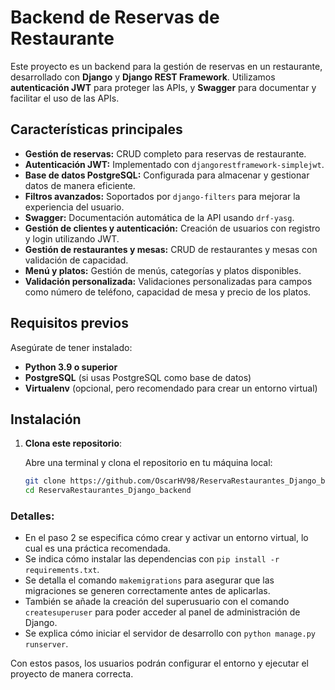 # Backend de Reservas de Restaurante

Este proyecto es un backend para la gestión de reservas en un restaurante, desarrollado con **Django** y **Django REST Framework**. Utilizamos **autenticación JWT** para proteger las APIs, y **Swagger** para documentar y facilitar el uso de las APIs.

## Características principales

- **Gestión de reservas:** CRUD completo para reservas de restaurante.
- **Autenticación JWT:** Implementado con `djangorestframework-simplejwt`.
- **Base de datos PostgreSQL:** Configurada para almacenar y gestionar datos de manera eficiente.
- **Filtros avanzados:** Soportados por `django-filters` para mejorar la experiencia del usuario.
- **Swagger:** Documentación automática de la API usando `drf-yasg`.
- **Gestión de clientes y autenticación:** Creación de usuarios con registro y login utilizando JWT.
- **Gestión de restaurantes y mesas:** CRUD de restaurantes y mesas con validación de capacidad.
- **Menú y platos:** Gestión de menús, categorías y platos disponibles.
- **Validación personalizada:** Validaciones personalizadas para campos como número de teléfono, capacidad de mesa y precio de los platos.

## Requisitos previos

Asegúrate de tener instalado:

- **Python 3.9 o superior**
- **PostgreSQL** (si usas PostgreSQL como base de datos)
- **Virtualenv** (opcional, pero recomendado para crear un entorno virtual)

## Instalación

1. **Clona este repositorio**:
   
   Abre una terminal y clona el repositorio en tu máquina local:

   ```bash
   git clone https://github.com/OscarHV98/ReservaRestaurantes_Django_backend.git
   cd ReservaRestaurantes_Django_backend

### Detalles:
- En el paso 2 se especifica cómo crear y activar un entorno virtual, lo cual es una práctica recomendada.
- Se indica cómo instalar las dependencias con `pip install -r requirements.txt`.
- Se detalla el comando `makemigrations` para asegurar que las migraciones se generen correctamente antes de aplicarlas.
- También se añade la creación del superusuario con el comando `createsuperuser` para poder acceder al panel de administración de Django.
- Se explica cómo iniciar el servidor de desarrollo con `python manage.py runserver`.
  
Con estos pasos, los usuarios podrán configurar el entorno y ejecutar el proyecto de manera correcta.